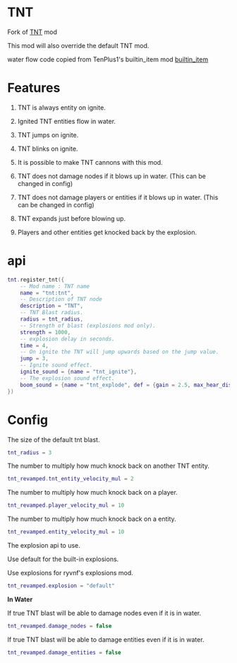 # TNT
Fork of [TNT](https://github.com/minetest/minetest_game/tree/master/mods/tnt) mod

This mod will also override the default TNT mod.

water flow code copied from TenPlus1's builtin_item mod [builtin_item](https://notabug.org/TenPlus1/builtin_item)

# Features 

1. TNT is always entity on ignite.

2. Ignited TNT entities flow in water.

3. TNT jumps on ignite.

4. TNT blinks on ignite.

4. It is possible to make TNT cannons with this mod.

5. TNT does not damage nodes if it blows up in water. (This can be changed in config)

6. TNT does not damage players or entities if it blows up in water. (This can be changed in config)

7. TNT expands just before blowing up.

8. Players and other entities get knocked back by the explosion.

# api

``` lua
tnt.register_tnt({
    -- Mod name : TNT name
    name = "tnt:tnt",
    -- Description of TNT node
    description = "TNT",
    -- TNT Blast radius.
    radius = tnt_radius,
    -- Strength of blast (explosions mod only).
    strength = 1000,
    -- explosion delay in seconds.
    time = 4,
    -- On ignite the TNT will jump upwards based on the jump value.
    jump = 3,
    -- Ignite sound effect.
    ignite_sound = {name = "tnt_ignite"},
    -- The explosion sound effect.
    boom_sound = {name = "tnt_explode", def = {gain = 2.5, max_hear_distance = 128}}
})
```

# Config

The size of the default tnt blast.

``` lua
tnt_radius = 3
```

The number to multiply how much knock back on another TNT entity.

``` lua
tnt_revamped.tnt_entity_velocity_mul = 2
```

The number to multiply how much knock back on a player.

``` lua
tnt_revamped.player_velocity_mul = 10
```

The number to multiply how much knock back on a entity.

``` lua
tnt_revamped.entity_velocity_mul = 10
```

The explosion api to use.

Use default for the built-in explosions.

Use explosions for ryvnf's explosions mod.

``` lua
tnt_revamped.explosion = "default"
```

**In Water**

If true TNT blast will be able to damage nodes even if it is in water.

``` lua
tnt_revamped.damage_nodes = false
```

If true TNT blast will be able to damage entities even if it is in water.

``` lua
tnt_revamped.damage_entities = false
```
